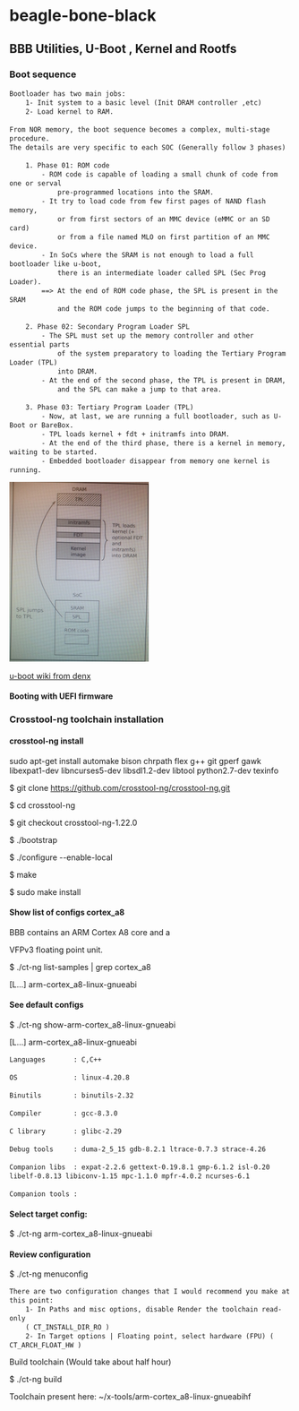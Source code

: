 # beagle-bone-black
## BBB Utilities, U-Boot , Kernel and Rootfs

### Boot sequence
	Bootloader has two main jobs:
		1- Init system to a basic level (Init DRAM controller ,etc)
		2- Load kernel to RAM.

	From NOR memory, the boot sequence becomes a complex, multi-stage procedure.
	The details are very specific to each SOC (Generally follow 3 phases)

		1. Phase 01: ROM code
			- ROM code is capable of loading a small chunk of code from one or serval
				pre-programmed locations into the SRAM.
			- It try to load code from few first pages of NAND flash memory,
				or from first sectors of an MMC device (eMMC or an SD card) 
				or from a file named MLO on first partition of an MMC device.
			- In SoCs where the SRAM is not enough to load a full bootloader like u-boot,
				there is an intermediate loader called SPL (Sec Prog Loader).
			==> At the end of ROM code phase, the SPL is present in the SRAM 
				and the ROM code jumps to the beginning of that code.

		2. Phase 02: Secondary Program Loader SPL
			- The SPL must set up the memory controller and other essential parts
				of the system preparatory to loading the Tertiary Program Loader (TPL)
				into DRAM.
			- At the end of the second phase, the TPL is present in DRAM,
				and the SPL can make a jump to that area.

		3. Phase 03: Tertiary Program Loader (TPL)
			- Now, at last, we are running a full bootloader, such as U-Boot or BareBox.
			- TPL loads kernel + fdt + initramfs into DRAM.
			- At the end of the third phase, there is a kernel in memory, waiting to be started.
			- Embedded bootloader disappear from memory one kernel is running.

![Alt text](./boot.jpg?raw=true "Boot 3 Phase architecture")


[u-boot wiki from denx](http://www.denx.de/wiki/U-Boot)


#### Booting with UEFI firmware


### Crosstool-ng toolchain installation

#### crosstool-ng install

sudo apt-get install automake bison chrpath flex g++ git gperf gawk libexpat1-dev libncurses5-dev libsdl1.2-dev libtool python2.7-dev texinfo

$ git clone https://github.com/crosstool-ng/crosstool-ng.git

$ cd crosstool-ng

$ git checkout crosstool-ng-1.22.0

$ ./bootstrap

$ ./configure --enable-local

$ make

$ sudo make install

#### Show list of configs cortex_a8

BBB contains an ARM Cortex A8 core and a

VFPv3 floating point unit.

$ ./ct-ng list-samples | grep cortex_a8

[L...]   arm-cortex_a8-linux-gnueabi

#### See default configs

$ ./ct-ng show-arm-cortex_a8-linux-gnueabi

[L...]   arm-cortex_a8-linux-gnueabi

    Languages       : C,C++

    OS              : linux-4.20.8

    Binutils        : binutils-2.32

    Compiler        : gcc-8.3.0

    C library       : glibc-2.29

    Debug tools     : duma-2_5_15 gdb-8.2.1 ltrace-0.7.3 strace-4.26

    Companion libs  : expat-2.2.6 gettext-0.19.8.1 gmp-6.1.2 isl-0.20 libelf-0.8.13 libiconv-1.15 mpc-1.1.0 mpfr-4.0.2 ncurses-6.1

    Companion tools :

#### Select target config:
$ ./ct-ng arm-cortex_a8-linux-gnueabi

#### Review configuration

$ ./ct-ng menuconfig

	There are two configuration changes that I would recommend you make at this point:
		1- In Paths and misc options, disable Render the toolchain read-only
		( CT_INSTALL_DIR_RO )
		2- In Target options | Floating point, select hardware (FPU) ( CT_ARCH_FLOAT_HW )

Build toolchain (Would take about half hour)

$ ./ct-ng build

Toolchain present here: ~/x-tools/arm-cortex_a8-linux-gnueabihf
